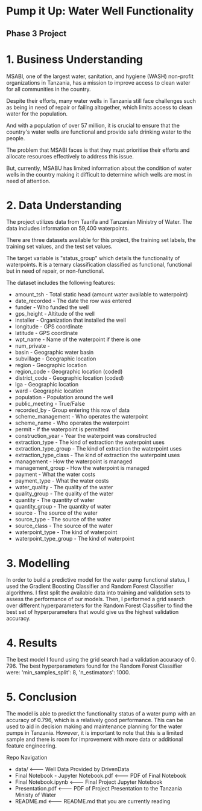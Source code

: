 # Pump it Up: Water Well Functionality
## Phase 3 Project
# 1. Business Understanding
MSABI, one of the largest water, sanitation, and hygiene (WASH) non-profit organizations in Tanzania, has a mission to improve access to clean water for all communities in the country.

Despite their efforts, many water wells in Tanzania still face challenges such as being in need of repair or failing altogether, which limits access to clean water for the population.

And with a population of over 57 million, it is crucial to ensure that the country's water wells are functional and provide safe drinking water to the people.

The problem that MSABI faces is that they must prioritise their efforts and allocate resources effectively to address this issue.

But, currently, MSABU has limited information about the condition of water wells in the country making it difficult to determine which wells are most in need of attention.
# 2. Data Understanding
The project utilizes data from Taarifa and Tanzanian Ministry of Water. The data includes information on 59,400 waterpoints.

There are three datasets available for this project, the training set labels, the training set values, and the test set values.

The target variable is "status_group" which details the functionality of waterpoints. It is a ternary classification classified as functional, functional but in need of repair, or non-functional.

The dataset includes the following features:

* amount_tsh - Total static head (amount water available to waterpoint)
* date_recorded - The date the row was entered
* funder - Who funded the well
* gps_height - Altitude of the well
* installer - Organization that installed the well
* longitude - GPS coordinate
* latitude - GPS coordinate
* wpt_name - Name of the waterpoint if there is one
* num_private -
* basin - Geographic water basin
* subvillage - Geographic location
* region - Geographic location
* region_code - Geographic location (coded)
* district_code - Geographic location (coded)
* lga - Geographic location
* ward - Geographic location
* population - Population around the well
* public_meeting - True/False
* recorded_by - Group entering this row of data
* scheme_management - Who operates the waterpoint
* scheme_name - Who operates the waterpoint
* permit - If the waterpoint is permitted
* construction_year - Year the waterpoint was constructed
* extraction_type - The kind of extraction the waterpoint uses
* extraction_type_group - The kind of extraction the waterpoint uses
* extraction_type_class - The kind of extraction the waterpoint uses
* management - How the waterpoint is managed
* management_group - How the waterpoint is managed
* payment - What the water costs
* payment_type - What the water costs
* water_quality - The quality of the water
* quality_group - The quality of the water
* quantity - The quantity of water
* quantity_group - The quantity of water
* source - The source of the water
* source_type - The source of the water
* source_class - The source of the water
* waterpoint_type - The kind of waterpoint
* waterpoint_type_group - The kind of waterpoint

# 3. Modelling
In order to build a predictive model for the water pump functional status, I used the Gradient Boosting Classifier and Random Forest Classifier algorithms. I first split the available data into training and validation sets to assess the performance of our models. Then, I performed a grid search over different hyperparameters for the Random Forest Classifier to find the best set of hyperparameters that would give us the highest validation accuracy.

# 4. Results
The best model I found using the grid search had a validation accuracy of 0. 796. The best hyperparameters found for the Random Forest Classifier were: 'min_samples_split': 8, 'n_estimators': 1000.

# 5. Conclusion
The model is able to predict the functionality status of a water pump with an accuracy of 0.796, which is a relatively good performance. This can be used to aid in decision making and maintenance planning for the water pumps in Tanzania.
However, it is important to note that this is a limited sample and there is room for improvement with more data or additional feature engineering.

Repo Navigation
* data/ <--- Well Data Provided by DrivenData
* Final Notebook - Jupyter Notebook.pdf <--- PDF of Final Notebook
* Final Notebook.ipynb <--- Final Project Jupyter Notebook
* Presentation.pdf <--- PDF of Project Presentation to the Tanzania Ministy of Water
* README.md <--- README.md that you are currently reading
